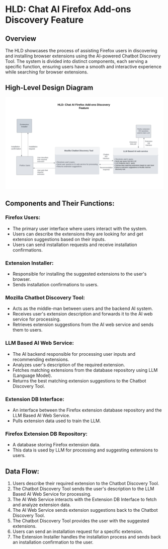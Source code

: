 # HLD: Chat AI Firefox Add-ons Discovery Feature

## Overview

The HLD showcases the process of assisting Firefox users in discovering and installing browser extensions using the AI-powered Chatbot Discovery Tool. The system is divided into distinct components, each serving a specific function, ensuring users have a smooth and interactive experience while searching for browser extensions.

## High-Level Design Diagram

![High-Level Design Diagram](/assets/images/HLD_Mozilla.jpg)

## Components and Their Functions:

### Firefox Users:

- The primary user interface where users interact with the system.
- Users can describe the extensions they are looking for and get extension suggestions based on their inputs.
- Users can send installation requests and receive installation confirmations.

### Extension Installer:

- Responsible for installing the suggested extensions to the user's browser.
- Sends installation confirmations to users.

### Mozilla Chatbot Discovery Tool:

- Acts as the middle-man between users and the backend AI system.
- Receives user's extension description and forwards it to the AI web service for processing.
- Retrieves extension suggestions from the AI web service and sends them to users.

### LLM Based AI Web Service:

- The AI backend responsible for processing user inputs and recommending extensions.
- Analyzes user's description of the required extension.
- Fetches matching extensions from the database repository using LLM (Language Model).
- Returns the best matching extension suggestions to the Chatbot Discovery Tool.

### Extension DB Interface:

- An interface between the Firefox extension database repository and the LLM Based AI Web Service.
- Pulls extension data used to train the LLM.

### Firefox Extension DB Repository:

- A database storing Firefox extension data.
- This data is used by LLM for processing and suggesting extensions to users.

## Data Flow:

1. Users describe their required extension to the Chatbot Discovery Tool.
2. The Chatbot Discovery Tool sends the user's description to the LLM Based AI Web Service for processing.
3. The AI Web Service interacts with the Extension DB Interface to fetch and analyze extension data.
4. The AI Web Service sends extension suggestions back to the Chatbot Discovery Tool.
5. The Chatbot Discovery Tool provides the user with the suggested extensions.
6. Users can send an installation request for a specific extension.
7. The Extension Installer handles the installation process and sends back an installation confirmation to the user.
